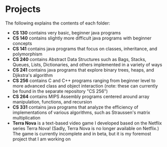 # Projects

The following explains the contents of each folder:

<ul>

<li><strong>CS 130</strong> contains very basic, beginner java programs</li>
<li><strong>CS 140</strong> contains slightly more difficult java programs with beginner concepts</li>
<li><strong>CS 141</strong> contains java programs that focus on classes, inheritance, and polymorphism</li>
<li><strong>CS 240</strong> contains Abstract Data Structures such as Bags, Stacks, Queues, Lists, Dictionaries, and others implemented in a variety of ways</li>
<li><strong>CS 241</strong> contains java programs that explore binary trees, heaps, and Djikstra's algorithm</li>
<li><strong>CS 256</strong> contains C and C++ programs ranging from beginner level to more advanced class and object interaction (note: these can currently be found in the separate repository "CS 256")</li>
<li><strong>CS 264</strong> contains MIPS Assembly programs centered around array manipulation, functions, and recursion
<li><strong>CS 331</strong> contains java programs that analyze the efficiency of implementations of various algorithms, such as Straussen's matrix multiplication</li>
<li><strong>Terra Nova</strong> is a text-based video game I developed based on the Netflix series Terra Nova! (Sadly, Terra Nova is no longer available on Netflix.) The game is currently incomplete and in beta, but it is my foremost project that I am working on</li>
  
</ul>
